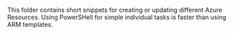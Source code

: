 This folder contains short snippets for creating or updating different Azure Resources.
Using PowerSHell for simple individual tasks is faster than using ARM templates.
